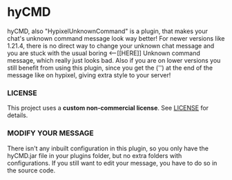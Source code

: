 # hyCMD
hyCMD, also "HypixelUnknownCommand" is a plugin, that makes your chat's unknown command message look way better!
For newer versions like 1.21.4, there is no direct way to change your unknown chat message and you are stuck with
the usual boring <--[[HERE]] Unknown command message, which really just looks bad. Also if you are on lower versions
you still benefit from using this plugin, since you get the ('<cmdname>') at the end of the message like on hypixel,
giving extra style to your server!

### LICENSE
This project uses a **custom non-commercial license**. See [LICENSE](hyCMD/LICENSE) for details.

### MODIFY YOUR MESSAGE
There isn't any inbuilt configuration in this plugin, so you only have the hyCMD.jar file in your plugins folder,
but no extra folders with configurations. If you still want to edit your message, you have to do so in the source
code.
